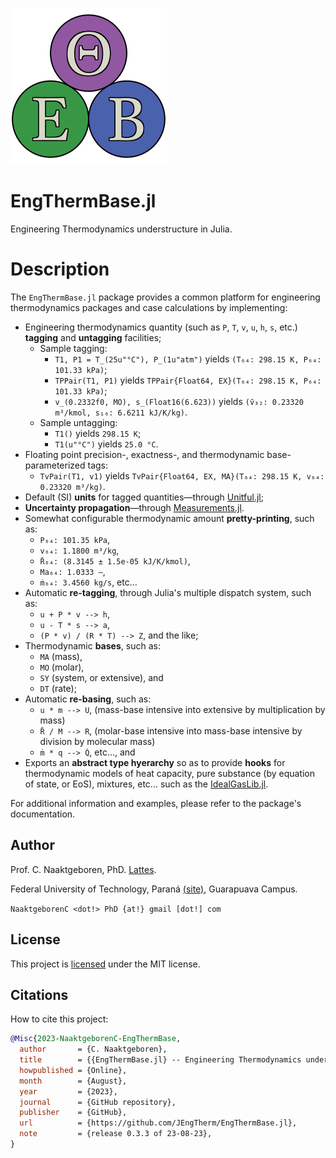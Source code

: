 ![EngThermBase](https://github.com/JEngTherm/EngThermBase.jl/blob/master/docs/src/assets/logo-036.png?raw=true)

# EngThermBase.jl

Engineering Thermodynamics understructure in Julia.


# Description

The `EngThermBase.jl` package provides a common platform for engineering thermodynamics packages
and case calculations by implementing:

- Engineering thermodynamics quantity (such as `P`, `T`, `v`, `u`, `h`, `s`, etc.) **tagging**
  and **untagging** facilities;
    - Sample tagging:
        - `T1, P1 = T_(25u"°C"), P_(1u"atm")` yields `(T₆₄: 298.15 K, P₆₄: 101.33 kPa)`;
        - `TPPair(T1, P1)` yields `TPPair{Float64, EX}(T₆₄: 298.15 K, P₆₄: 101.33 kPa)`;
        - `v_(0.2332f0, MO), s_(Float16(6.623))` yields `(v̄₃₂: 0.23320 m³/kmol, s₁₆: 6.6211 kJ/K/kg)`.
    - Sample untagging:
        - `T1()` yields `298.15 K`;
        - `T1(u"°C")` yields `25.0 °C`.
- Floating point precision-, exactness-, and thermodynamic base- parameterized tags:
    - `TvPair(T1, v1)` yields `TvPair{Float64, EX, MA}(T₆₄: 298.15 K, v₆₄: 0.23320 m³/kg)`.
- Default (SI) **units** for tagged quantities—through
  [Unitful.jl](https://github.com/PainterQubits/Unitful.jl);
- **Uncertainty propagation**—through
  [Measurements.jl](https://github.com/JuliaPhysics/Measurements.jl).
- Somewhat configurable thermodynamic amount **pretty-printing**, such as:
    - `P₆₄: 101.35 kPa`,
    - `v₆₄: 1.1800 m³/kg`,
    - `R̄₆₄: (8.3145 ± 1.5e-05 kJ/K/kmol)`,
    - `Ma₆₄: 1.0333 –`,
    - `ṁ₆₄: 3.4560 kg/s`, etc...
- Automatic **re-tagging**, through Julia's multiple dispatch system, such as:
    - `u + P * v --> h`,
    - `u - T * s --> a`,
    - `(P * v) / (R * T) --> Z`, and the like;
- Thermodynamic **bases**, such as:
    - `MA` (mass),
    - `MO` (molar),
    - `SY` (system, or extensive), and
    - `DT` (rate);
- Automatic **re-basing**, such as:
    - `u * m --> U`, (mass-base intensive into extensive by multiplication by mass)
    - `R̄ / M --> R`, (molar-base intensive into mass-base intensive by division by molecular
      mass)
    - `ṁ * q --> Q̇`, etc..., and
- Exports an **abstract type hyerarchy** so as to provide **hooks** for thermodynamic models of
  heat capacity, pure substance (by equation of state, or EoS), mixtures, etc... such as the
  [IdealGasLib.jl](https://github.com/JEngTherm/IdealGasLib.jl).

For additional information and examples, please refer to the package's documentation.

## Author

Prof. C. Naaktgeboren, PhD. [Lattes](http://lattes.cnpq.br/8621139258082919).

Federal University of Technology, Paraná
[(site)](http://portal.utfpr.edu.br/english), Guarapuava Campus.

`NaaktgeborenC <dot!> PhD {at!} gmail [dot!] com`

## License

This project is [licensed](https://github.com/JEngTherm/EngThermBase.jl/blob/master/LICENSE)
under the MIT license.

## Citations

How to cite this project:

```bibtex
@Misc{2023-NaaktgeborenC-EngThermBase,
  author       = {C. Naaktgeboren},
  title        = {{EngThermBase.jl} -- Engineering Thermodynamics understructure in Julia},
  howpublished = {Online},
  month        = {August},
  year         = {2023},
  journal      = {GitHub repository},
  publisher    = {GitHub},
  url          = {https://github.com/JEngTherm/EngThermBase.jl},
  note         = {release 0.3.3 of 23-08-23},
}
```


